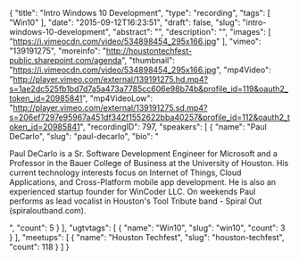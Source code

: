 {
  "title": "Intro Windows 10 Development",
  "type": "recording",
  "tags": [
    "Win10"
  ],
  "date": "2015-09-12T16:23:51",
  "draft": false,
  "slug": "intro-windows-10-development",
  "abstract": "",
  "description": "",
  "images": [
    "https://i.vimeocdn.com/video/534898454_295x166.jpg"
  ],
  "vimeo": "139191275",
  "moreinfo": "http://houstontechfest-public.sharepoint.com/agenda",
  "thumbnail": "https://i.vimeocdn.com/video/534898454_295x166.jpg",
  "mp4Video": "http://player.vimeo.com/external/139191275.hd.mp4?s=1ae2dc525fb1bd7d7a5a473a7785cc606e98b74b&profile_id=119&oauth2_token_id=20985841",
  "mp4VideoLow": "http://player.vimeo.com/external/139191275.sd.mp4?s=206ef7297e95967a451df342f1552622bba40257&profile_id=112&oauth2_token_id=20985841",
  "recordingID": 797,
  "speakers": [
    {
      "name": "Paul DeCarlo",
      "slug": "paul-decarlo",
      "bio": "<p>Paul DeCarlo is a Sr. Software Development Engineer for Microsoft and a Professor in the Bauer College of Business at the University of Houston. His current technology interests focus on Internet of Things, Cloud Applications, and Cross-Platform mobile app development. He is also an experienced startup founder for WinCoder LLC. On weekends Paul performs as lead vocalist in Houston's Tool Tribute band - Spiral Out (spiraloutband.com).</p>",
      "count": 5
    }
  ],
  "ugtvtags": [
    {
      "name": "Win10",
      "slug": "win10",
      "count": 3
    }
  ],
  "meetups": [
    {
      "name": "Houston Techfest",
      "slug": "houston-techfest",
      "count": 118
    }
  ]
}